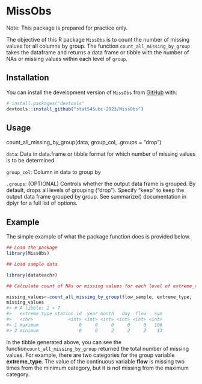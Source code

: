 
<!-- README.md is generated from README.Rmd. Please edit that file -->

# MissObs

Note: This package is prepared for practice only.

The objective of this R package `MissObs` is to count the number of
missing values for all columns by group. The function
`count_all_missing_by_group` takes the dataframe and returns a data
frame or tibble with the number of NAs or missing values within each
level of `group`.

## Installation

You can install the development version of `MissObs` from
[GitHub](https://github.com/) with:

``` r
# install.packages("devtools"
devtools::install_github("stat545ubc-2023/MissObs")
```

## Usage

count_all_missing_by_group(data, group_col, .groups = “drop”)

`data`: Data in data.frame or tibble format for which number of missing
values is to be determined

`group_col`: Column in data to group by

`.groups`: (OPTIONAL) Controls whether the output data frame is grouped.
By default, drops all levels of grouping (“drop”). Specify “keep” to
keep the output data frame grouped by group. See summarize()
documentation in dplyr for a full list of options.

## Example

The simple example of what the package function does is provided below.

``` r
## Load the package
library(MissObs)

## Load sample data

library(datateachr)

## Calculate count of NAs or missing values for each level of extreme_type category in flow sample data.

missing_values<-count_all_missing_by_group(flow_sample, extreme_type, .groups = "drop")
missing_values
#> # A tibble: 2 × 7
#>   extreme_type station_id  year month   day  flow   sym
#>   <chr>             <int> <int> <int> <int> <int> <int>
#> 1 maximum               0     0     0     0     0   106
#> 2 minimum               0     0     2     2     2    13
```

In the tibble generated above, you can see the
function`count_all_missing_by_group` returned the total number of
missing values. For example, there are two categories for the group
variable **extreme_type**. The value of the continuous variable **flow**
is missing two times from the minimum category, but it is not missing
from the maximum category.
